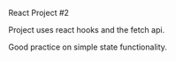 React Project #2

Project uses react hooks and the fetch api.

Good practice on simple state functionality.
